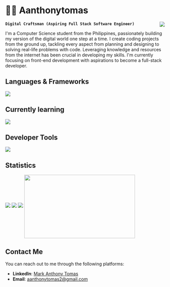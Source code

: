 <h1 align="left">👨‍💻 Aanthonytomas</h1> <a  href="https://github.com/aanthonytomas">
	  <img align="right" src="https://visitcount.itsvg.in/api?id=aanthonytomas&label=Profile%20Views&color=12&icon=5&pretty=true" />
</a>
<p>	  
	 
**`Digital Craftsman (Aspiring Full Stack Software Engineer)`**<br>   
</p>   
 
I'm a Computer Science student from the Philippines, passionately building my version of the digital world one step at a time. I create coding projects from the ground up, tackling every aspect from planning and designing to solving real-life problems with code. Leveraging knowledge and resources from the internet has been crucial in developing my skills. I'm currently focusing on front-end development with aspirations to become a full-stack developer. 

	    
<h2 align="left">Languages & Frameworks </h2>
<p align="left">
	<img src="https://skillicons.dev/icons?i=html,css,js,bootstrap,cs,cpp,php,java,md,tailwind"/>

  </a>
</p>

<h2 align="left">Currently learning</h2>
<p align="left">
	<img src="https://skillicons.dev/icons?i=mongodb,react,nodejs"/>

  </a>
</p>

<h2 align="left">Developer Tools</h2>
<p align="left">
	<img src="https://skillicons.dev/icons?i=git,vscode,eclipse"/>

  </a>
</p>



<h2 align="left">Statistics</h2>

	
![](http://github-profile-summary-cards.vercel.app/api/cards/profile-details?username=Aanthonytomas&theme=transparent)
![](http://github-profile-summary-cards.vercel.app/api/cards/stats?username=Aanthonytomas&theme=transparent)
![](http://github-profile-summary-cards.vercel.app/api/cards/productive-time?username=Aanthonytomas&theme=transparent&utcOffset=8)
<a href="https://github.com/aanthonytomas/convoychat"><img height=200 width=350 align="center" src="https://github-readme-stats.vercel.app/api/top-langs?username=aanthonytomas&layout=compact&langs_count=8&card_width=320&theme=transparent&hide_border=true&bg_color=00000000&cache_seconds=21600&disable_animations=true" />
</a>

## Contact Me

You can reach out to me through the following platforms:

- **LinkedIn**: [Mark Anthony Tomas](https://www.linkedin.com/in/aanthonytomas)
- **Email**: [aanthonytomas2@gmail.com](mailto:aanthonytomas2@gmail.com)

